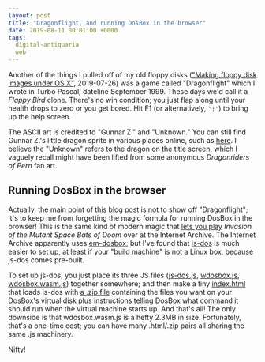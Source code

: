 ```yaml
---
layout: post
title: "Dragonflight, and running DosBox in the browser"
date: 2019-08-11 00:01:00 +0000
tags:
  digital-antiquaria
  web
---
```


Another of the things I pulled off of my old floppy disks
(["Making floppy disk images under OS X"](/blog/2019/07/26/disk-images-in-os-x/), 2019-07-26)
was a game called "Dragonflight" which I wrote in Turbo Pascal, dateline September 1999.
These days we'd call it a _Flappy Bird_ clone.
There's no win condition; you just flap along until your health drops to zero or you get bored.
Hit F1 (or alternatively, `';'`) to bring up the help screen.

<canvas id="jsdos" width="640px" height="400px"></canvas>
<script src="/blog/code/js-dos.js"></script>
<script>
  Dos(document.getElementById("jsdos"), {
    wdosboxUrl: "/blog/code/wdosbox.js",
  }).ready((fs, main) => {
    fs.extract("/blog/code/2019-08-11-dflight.zip").then(() => {
      main(["-c", "loop.bat"])
    });
  });
</script>

The ASCII art is credited to "Gunnar Z." and "Unknown." You can still find Gunnar Z.'s
little dragon sprite in various places online, such as [here](http://ascii.co.uk/art/dragons).
I believe the "Unknown" refers to the dragon on the title screen, which I vaguely recall might
have been lifted from some anonymous _Dragonriders of Pern_ fan art.


## Running DosBox in the browser

Actually, the main point of this blog post is not to show off "Dragonflight"; it's to keep
me from forgetting the magic formula for running DosBox in the browser! This is the same kind of
modern magic that [lets you play](https://archive.org/details/msdos_Invasion_of_the_Mutant_Space_Bats_of_Doom_1995)
_Invasion of the Mutant Space Bats of Doom_ over at the Internet Archive.
The Internet Archive apparently uses [em-dosbox](http://ascii.textfiles.com/archives/4924); but
I've found that [js-dos](https://js-dos.com) is much easier to set up, at least if your "build machine"
is not a Linux box, because js-dos comes pre-built.

To set up js-dos, you just place its three JS files ([js-dos.js](https://js-dos.com/6.22/current/js-dos.js),
[wdosbox.js](https://js-dos.com/6.22/current/wdosbox.js),
[wdosbox.wasm.js](https://js-dos.com/6.22/current/wdosbox.wasm.js))
together somewhere; and then make a tiny [index.html](/blog/code/2019-08-11-dflight.html)
that loads js-dos with [a .zip file](/blog/code/2019-08-11-dflight.zip) containing
the files you want on your DosBox's virtual disk plus instructions telling DosBox what command
it should run when the virtual machine starts up. And that's all! The only downside is that
wdosbox.wasm.js is a hefty 2.3MB in size. Fortunately, that's a one-time cost; you can have
many .html/.zip pairs all sharing the same .js machinery.

Nifty!
